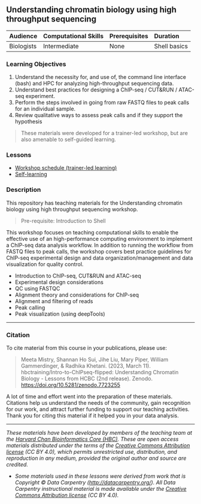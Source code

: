 ## Understanding chromatin biology using high throughput sequencing


| Audience | Computational Skills | Prerequisites | Duration |
:----------|:----------|:----------|:----------|
| Biologists | Intermediate | None | Shell basics|


### Learning Objectives

1.	Understand the necessity for, and use of, the command line interface (bash) and HPC for analyzing high-throughput sequencing data.
2.	Understand best practices for designing a ChIP-seq / CUT&RUN / ATAC-seq experiment.
3.	Perform the steps involved in going from raw FASTQ files to peak calls for an individual sample.
4.	Review qualitative ways to assess peak calls and if they support the hypothesis


> These materials were developed for a trainer-led workshop, but are also amenable to self-guided learning.

### Lessons
* [Workshop schedule (trainer-led learning)](schedule/)
* [Self-learning](/schedule/links-to-lessons.md)


### Description

This repository has teaching materials for the Understanding chromatin biology using high throughput sequencing workshop. 

> Pre-requisite: Introduction to Shell

This workshop focuses on teaching computational skills to enable the effective use of an high-performance computing environment to implement a ChIP-seq data analysis workflow. In addition to running the workflow from FASTQ files to peak calls, the workshop covers best practice guidelines for ChIP-seq experimental design and data organization/management and data visualization for quality control.

* Introduction to ChIP-seq, CUT&RUN and ATAC-seq
* Experimental design considerations
* QC using FASTQC
* Alignment theory and considerations for ChIP-seq
* Alignment and filtering of reads
* Peak calling
* Peak visualization (using deepTools)
  

---

### Citation

To cite material from this course in your publications, please use:

> Meeta Mistry, Shannan Ho Sui, Jihe Liu, Mary Piper, William Gammerdinger, & Radhika Khetani. (2023, March 11). hbctraining/Intro-to-ChIPseq-flipped: Understanding Chromatin Biology - Lessons from HCBC (2nd release). Zenodo. https://doi.org/10.5281/zenodo.7723255

A lot of time and effort went into the preparation of these materials. Citations help us understand the needs of the community, gain recognition for our work, and attract further funding to support our teaching activities. Thank you for citing this material if it helped you in your data analysis.

---

*These materials have been developed by members of the teaching team at the [Harvard Chan Bioinformatics Core (HBC)](http://bioinformatics.sph.harvard.edu/). These are open access materials distributed under the terms of the [Creative Commons Attribution license](https://creativecommons.org/licenses/by/4.0/) (CC BY 4.0), which permits unrestricted use, distribution, and reproduction in any medium, provided the original author and source are credited.*

* *Some materials used in these lessons were derived from work that is Copyright © Data Carpentry (http://datacarpentry.org/). 
All Data Carpentry instructional material is made available under the [Creative Commons Attribution license](https://creativecommons.org/licenses/by/4.0/) (CC BY 4.0).*

